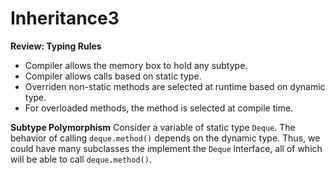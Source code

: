 # Inheritance3

__Review: Typing Rules__
- Compiler allows the memory box to hold any subtype.
- Compiler allows calls based on static type.
- Overriden non-static methods are selected at runtime based on dynamic type.
- For overloaded methods, the method is selected at compile time.

__Subtype Polymorphism__ Consider a variable of static type `Deque`. The behavior of calling `deque.method()` depends on the dynamic type. Thus, we could have many subclasses the implement the `Deque` interface, all of which will be able to call `deque.method()`.

